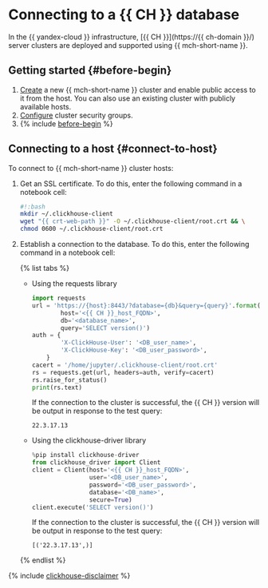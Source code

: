 # Connecting to a {{ CH }} database

In the {{ yandex-cloud }} infrastructure, [{{ CH }}](https://{{ ch-domain }}/) server clusters are deployed and supported using {{ mch-short-name }}.

## Getting started {#before-begin}

1. [Create](../../../managed-clickhouse/operations/cluster-create.md) a new {{ mch-short-name }} cluster and enable public access to it from the host. You can also use an existing cluster with publicly available hosts.
1. [Configure](../../../managed-clickhouse/operations/connect/index.md#configuring-security-groups) cluster security groups.
1. {% include [before-begin](../../../_includes/datasphere/ui-before-begin.md) %}

## Connecting to a host {#connect-to-host}

To connect to {{ mch-short-name }} cluster hosts:

1. Get an SSL certificate. To do this, enter the following command in a notebook cell:

   ```bash
   #!:bash
   mkdir ~/.clickhouse-client
   wget "{{ crt-web-path }}" -O ~/.clickhouse-client/root.crt && \
   chmod 0600 ~/.clickhouse-client/root.crt
   ```

1. Establish a connection to the database. To do this, enter the following command in a notebook cell:

   {% list tabs %}

   - Using the requests library

      ```python
      import requests
      url = 'https://{host}:8443/?database={db}&query={query}'.format(
              host='<{{ CH }}_host_FQDN>',
              db='<database_name>',
              query='SELECT version()')
      auth = {
              'X-ClickHouse-User': '<DB_user_name>',
              'X-ClickHouse-Key': '<DB_user_password>',
          }
      cacert = '/home/jupyter/.clickhouse-client/root.crt'
      rs = requests.get(url, headers=auth, verify=cacert)
      rs.raise_for_status()
      print(rs.text)
      ```

      If the connection to the cluster is successful, the {{ CH }} version will be output in response to the test query:

      ```text
      22.3.17.13
      ```

   - Using the clickhouse-driver library

      ```python
      %pip install clickhouse-driver
      from clickhouse_driver import Client
      client = Client(host='<{{ CH }}_host_FQDN>',
                      user='<DB_user_name>',
                      password='<DB_user_password>',
                      database='<DB_name>',
                      secure=True)
      client.execute('SELECT version()')
      ```

      If the connection to the cluster is successful, the {{ CH }} version will be output in response to the test query:

      ```text
      [('22.3.17.13',)]
      ```

   {% endlist %}

{% include [clickhouse-disclaimer](../../../_includes/clickhouse-disclaimer.md) %}

